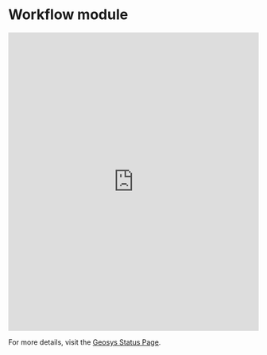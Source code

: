 



# Workflow module

<iframe src="https://geosys.statuspage.io/" width="100%" height="600px" style="border: none;"></iframe>

For more details, visit the [Geosys Status Page](https://geosys.statuspage.io/).



<div id="status-page"></div>

<script>
fetch("https://geosys.statuspage.io/")
  .then(response => response.text())
  .then(html => {
      document.getElementById("status-page").innerHTML = html;
  })
  .catch(error => console.error("Error loading status page:", error));
</script>
